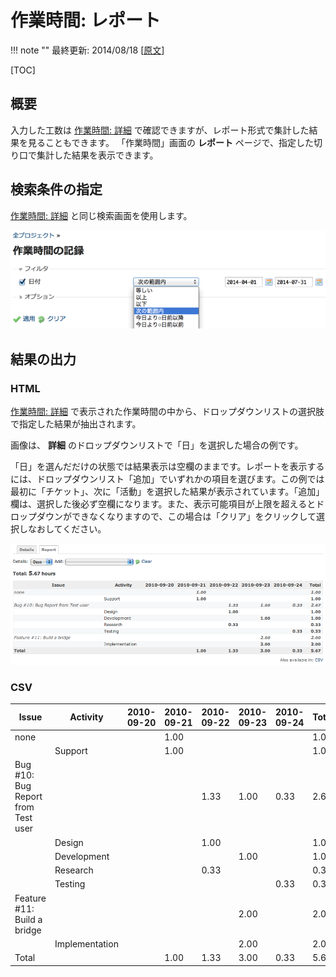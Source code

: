 作業時間: レポート
========================

!!! note ""
    最終更新: 2014/08/18
    [[原文](http://www.redmine.org/projects/redmine/wiki/RedmineTimelogReport/6)]

[TOC]

概要
----

入力した工数は [作業時間: 詳細](RedmineTimelogDetails) で確認できますが、レポート形式で集計した結果を見ることもできます。
「作業時間」画面の **レポート** ページで、指定した切り口で集計した結果を表示できます。

検索条件の指定
--------------

[作業時間: 詳細](RedmineTimelogDetails) と同じ検索画面を使用します。

![](RedmineTimelogReport/SearchTimelog.png)

結果の出力
----------

### HTML

[作業時間: 詳細](RedmineTimelogDetails) で表示された作業時間の中から、ドロップダウンリストの選択肢で指定した結果が抽出されます。

画像は、 **詳細** のドロップダウンリストで「日」を選択した場合の例です。

「日」を選んだだけの状態では結果表示は空欄のままです。レポートを表示するには、ドロップダウンリスト「追加」でいずれかの項目を選びます。この例では最初に「チケット」、次に「活動」を選択した結果が表示されています。「追加」欄は、選択した後必ず空欄になります。また、表示可能項目が上限を超えるとドロップダウンができなくなりますので、この場合は「クリア」をクリックして選択しなおしてください。

![](RedmineTimelogReport/TimeLogReport.png)

### CSV

| Issue                               | Activity       | 2010-09-20 | 2010-09-21 | 2010-09-22 | 2010-09-23 | 2010-09-24 | Total |
|-------------------------------------|----------------|------------|------------|------------|------------|------------|-------|
| none                                |                |            | 1.00       |            |            |            | 1.00  |
|                                     | Support        |            | 1.00       |            |            |            | 1.00  |
| Bug \#10: Bug Report from Test user |                |            |            | 1.33       | 1.00       | 0.33       | 2.67  |
|                                     | Design         |            |            | 1.00       |            |            | 1.00  |
|                                     | Development    |            |            |            | 1.00       |            | 1.00  |
|                                     | Research       |            |            | 0.33       |            |            | 0.33  |
|                                     | Testing        |            |            |            |            | 0.33       | 0.33  |
| Feature \#11: Build a bridge        |                |            |            |            | 2.00       |            | 2.00  |
|                                     | Implementation |            |            |            | 2.00       |            | 2.00  |
| Total                               |                |            | 1.00       | 1.33       | 3.00       | 0.33       | 5.67  |
